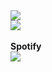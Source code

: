 <a href="https://github.com/eliaraven/">
  <img align="center" src="https://github-readme-stats-nine-roan-30.vercel.app/api?username=eliaraven&theme=github_dark&show_icons=true"/>
</a>
<br>
<a href="https://github.com/eliaraven/">
  <img align="center" src="https://github-readme-stats-nine-roan-30.vercel.app/api/top-langs/?username=eliaraven&layout=compact&theme=github_dark&show_icons=true&exclude_repo=github-readme-stats" />
</a>
<br>
<br><b>Spotify</b><br>
<a href="https://eliraven.de/spotify">
  <img align="center" src="https://spotify-github-profile.vercel.app/api/view?uid=yvaxii87nrd5cqcukfe7a5s9l&cover_image=true&theme=natemoo-re&bar_color=3572a5&bar_color_cover=false">
</a>

<!--
**EliaRaven/EliaRaven** is a ✨ _special_ ✨ repository because its `README.md` (this file) appears on your GitHub profile.

Here are some ideas to get you started:

- 🔭 I’m currently working on ...
- 🌱 I’m currently learning ...
- 👯 I’m looking to collaborate on ...
- 🤔 I’m looking for help with ...
- 💬 Ask me about ...
- 📫 How to reach me: ...
- 😄 Pronouns: ...
- ⚡ Fun fact: ...
-->
